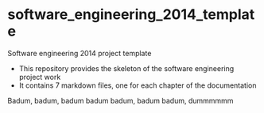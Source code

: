 software_engineering_2014_template
==================================

Software engineering 2014 project template

* This repository provides the skeleton of the software engineering project work
* It contains 7 markdown files, one for each chapter of the documentation

Badum, badum, badum badum badum, badum badum, dummmmmm